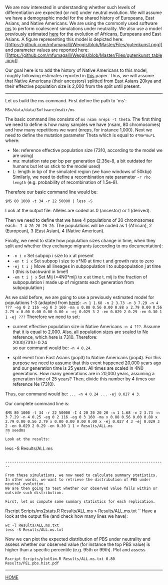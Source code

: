 
We are now interested in understanding whether such levels of differentiation are expected (or not) under neutral evolution.
We will assume we have a demographic model for the shared history of Europeans, East Asians, and Native Americans.
We are using the commonly used software [ms](http://home.uchicago.edu/rhudson1/source/mksamples.html) to perform coalescent simulations under neutrality.
We also use a model previously estimated [here](http://journals.plos.org/plosgenetics/article?id=10.1371/journal.pgen.1000695) for the evolution of Africans, Europeans and East Asians. 
A figure representing this model is depicted here:
[[https://github.com/mfumagalli/Weggis/blob/Master/Files/gutenkunst.png]]
and parameter values are reported here:
[[https://github.com/mfumagalli/Weggis/blob/Master/Files/gutenkunst_table.png]]

Our goal here is to add the history of Native Americans to this model, roughly following estimates reported in [this](http://www.ncbi.nlm.nih.gov/pubmed/26198033) paper.
Thus, we will assume that Native Americans (their ancestors) splitted from East Asians 20kya and their effective population size is 2,000 from the split until present.

----------------------------------------

Let us build the ms command.
First define the path to 'ms':
```
MS=/data/data/Software/msdir/ms
```

The basic command line consists of `ms nsam nreps -t theta`.
The first thing we need to define is how many samples we have (nsam, 80 chromosomes) and how many repetitions we want (nreps, for instance 1,000).
Next we need to define the mutation parameter Theta which is equal to `4*Ne*mu*L` where:
* Ne: reference effective population size (7310, according to the model we are using)
* mu: mutation rate per bp per generation (2.35e-8, a bit outdated for humans but let us stick to the model used)
* L: length in bp of the simulated region (we have windows of 50kbp)
Similarly, we need to define a recombination rate parameter `-r rho length` (e.g. probability of recombination of 1.5e-8).

Therefore our basic command line would be:
```
$MS 80 1000 -t 34 -r 22 50000 | less -S
```
Look at the output file. Alleles are coded as 0 (ancestor) or 1 (derived).

Then we need to define that we have 4 populations of 20 chromosomes each: `-I 4 20 20 20 20`.
The populations will be coded as 1 (African), 2 (European), 3 (East Asian), 4 (Native American).

Finally, we need to state how population sizes change in time, when they split and whether they exchange migrants (according to ms documentation):
* `-n i x` Set subpop i size to x at present
* `-en t i x` Set subpop i size to x*N0 at time t and growth rate to zero
* `-ej t i j` Move all lineages in subpopulation i to subpopulation j at time t (this is backward in time!)
* `-em t i j x` Set Mij (=4N0*mij) to x at time t. mij is the fraction of subpopulation i made up of migrants each generation from subpopulation j

As we said before, we are going to use a previously estimated model for populations 1-3 (adapted from [here](http://gutengroup.mcb.arizona.edu/Publications/Gutenkunst2009-Supp.pdf)):
`-n 1 1.68 -n 2 3.73 -n 3 7.29 -n 4 ??? -eg 0 2 116 -eg 0 3 160 -ma x 0.88 0.56 0.00 0.88 x 2.79 0.00 0.56 2.79 x 0.00 0.00 0.00 0.00 x -ej 0.029 3 2 -en 0.029 2 0.29 -en 0.30 1 1 -ej ???`
Therefore we need to set:
* current effective population size in Native Americans `-n 4 ???`.
Assume that it is equal to 2,000. Also, all population sizes are scaled to Ne reference, which here is 7310.
Therefore: \
2000/7310=0.24 \
so our command would be: `-n 4 0.24`.

* split event from East Asians (pop3) to Native Americans (pop4).
For this purpose we need to assume that this event happened 20,000 years ago and our generation time is 25 years.
All times are scaled in 4N0 generations.
How many generations are in 20,000 years, assuming a generation time of 25 years?
Then, divide this number by 4 times our reference Ne (7310).

Thus, our command would be: `... -n 4 0.24 ... -ej 0.027 4 3`.

Our complete command line is:
```
$MS 80 1000 -t 34 -r 22 50000 -I 4 20 20 20 20 -n 1 1.68 -n 2 3.73 -n 3 7.29 -n 4 0.25 -eg 0 2 116 -eg 0 3 160 -ma x 0.88 0.56 0.00 0.88 x 2.79 0.00 0.56 2.79 x 0.00 0.00 0.00 0.00 x -ej 0.027 4 3 -ej 0.029 3 2 -en 0.029 2 0.29 -en 0.30 1 1 > Results/ALL.ms
rm seedms
``
Look at the results:
```
less -S Results/ALL.ms
```

------------------------------------------------------------------------

From these simulations, we now need to calculate summary statistics.
In other words, we want to retrieve the distribution of PBS under neutral evolution.
We are then going to test whether our observed value falls within or outside such distribution.

First, let us compute some summary statistics for each replication.
```
Rscript Scripts/ms2stats.R Results/ALL.ms > Results/ALL.ms.txt
``
Have a look at the output file (and check how many lines we have):
```
wc -l Results/ALL.ms.txt 
less -S Results/ALL.ms.txt 
```

Now we can plot the expected distribution of PBS under neutrality and assess whether our observed value (for instance the top PBS value) is higher than a specific percentile (e.g. 95th or 99th).
Plot and assess
```
Rscript Scripts/plotSim.R Results/ALL.ms.txt 0.80 Results/PEL.pbs.hist.pdf
```



------------------------

[HOME](https://github.com/mfumagalli/Weggis)





